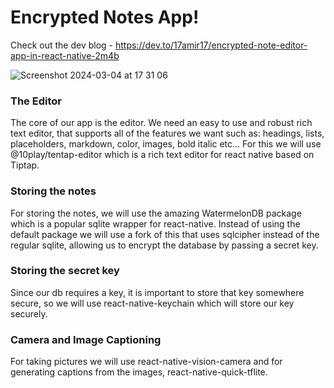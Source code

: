 # Encrypted Notes App!
Check out the dev blog - https://dev.to/17amir17/encrypted-note-editor-app-in-react-native-2m4b

![Screenshot 2024-03-04 at 17 31 06](https://github.com/10play/EncryptedNotesApp/assets/36531255/8bfc9e5a-03e8-45e1-88ef-100ac9bc6e6f)


### The Editor
The core of our app is the editor. We need an easy to use and robust rich text editor, that supports all of the features we want such as: headings, lists, placeholders, markdown, color, images, bold italic etc… For this we will use @10play/tentap-editor which is a rich text editor for react native based on Tiptap.

### Storing the notes
For storing the notes, we will use the amazing WatermelonDB package which is a popular sqlite wrapper for react-native. Instead of using the default package we will use a fork of this that uses sqlcipher instead of the regular sqlite, allowing us to encrypt the database by passing a secret key.

### Storing the secret key
Since our db requires a key, it is important to store that key somewhere secure, so we will use react-native-keychain which will store our key securely.

### Camera and Image Captioning
For taking pictures we will use react-native-vision-camera and for generating captions from the images, react-native-quick-tflite.

